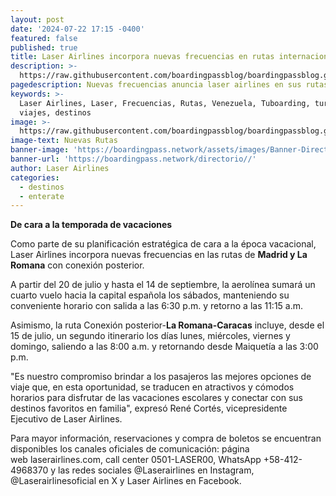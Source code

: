 ```yaml
---
layout: post
date: '2024-07-22 17:15 -0400'
featured: false
published: true
title: Laser Airlines incorpora nuevas frecuencias en rutas internacionales
description: >-
  https://raw.githubusercontent.com/boardingpassblog/boardingpassblog.github.io/main/assets/images/Avion-Laser.jpg
pagedescription: Nuevas frecuencias anuncia laser airlines en sus rutas internacionales
keywords: >-
  Laser Airlines, Laser, Frecuencias, Rutas, Venezuela, Tuboarding, turismo,
  viajes, destinos
image: >-
  https://raw.githubusercontent.com/boardingpassblog/boardingpassblog.github.io/main/assets/images/Avion-Laser.jpg
image-text: Nuevas Rutas
banner-image: 'https://boardingpass.network/assets/images/Banner-Directorio.gif'
banner-url: 'https://boardingpass.network/directorio//'
author: Laser Airlines
categories:
  - destinos
  - enterate
---
```

**De cara a la temporada de vacaciones**

Como parte de su planificación estratégica de cara a la época vacacional, Laser Airlines incorpora nuevas frecuencias en las rutas de **Madrid y La Romana** con conexión posterior.

A partir del 20 de julio y hasta el 14 de septiembre, la aerolínea sumará un cuarto vuelo hacia la capital española los sábados, manteniendo su conveniente horario con salida a las 6:30 p.m. y retorno a las 11:15 a.m.

Asimismo, la ruta Conexión posterior-**La Romana-Caracas** incluye, desde el 15 de julio, un segundo itinerario los días lunes, miércoles, viernes y domingo, saliendo a las 8:00 a.m. y retornando desde Maiquetía a las 3:00 p.m.

"Es nuestro compromiso brindar a los pasajeros las mejores opciones de viaje que, en esta oportunidad, se traducen en atractivos y cómodos horarios para disfrutar de las vacaciones escolares y conectar con sus destinos favoritos en familia", expresó René Cortés, vicepresidente Ejecutivo de Laser Airlines.

Para mayor información, reservaciones y compra de boletos se encuentran disponibles los canales oficiales de comunicación: página web laserairlines.com, call center 0501-LASER00, WhatsApp +58-412-4968370 y las redes sociales @Laserairlines en Instagram, @Laserairlinesoficial en X y Laser Airlines en Facebook.